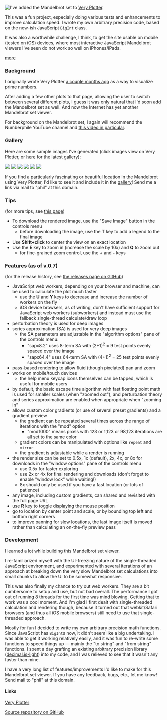 
<!-- Copyright 2021 Phil Thompson. All Rights Reserved.  As noted in the License section of this repository's readme.md file, this file and its corresponding public HTML file, and all other articles, article files, and images, are distributed under traditional copyright.  The repository source code and other files are distributed under the MIT license. -->

[//]: # (gen-title: The Mandelbrot set on Very Plotter)

[//]: # (gen-title-url: The-Mandelbrot-set-on-Very-Plotter)

[//]: # (gen-keywords: math, charts, graphs, interactive, mandelbrot, set, javascript, canvas, development, programming, ios)

[//]: # (gen-description: Programming a visualizer for the Mandelbrot set)

[//]: # (gen-meta-end)

<a href="${THIS_ARTICLE}"><img style="float: left" class="width-resp-50-100" src="${SITE_ROOT_REL}/img/20211218.jpg"/></a>I've added the Mandelbrot set to <a target="_blank" href="${SITE_ROOT_REL}/very-plotter/">Very Plotter</a>.

This was a fun project, especially doing various tests and enhancements to improve calculation speed.  I wrote my own arbitrary precision code, based on the new-ish JavaScript `BigInt` class.

It was also a worthwhile challenge, I think, to get the site usable on mobile (tested on iOS) devices, where most interactive JavaScript Mandelbrot viewers I've seen do not work so well on iPhones/iPads.

[more](more://)

### Background

I originally wrote Very Plotter <a href="${SITE_ROOT_REL}/2021/Very-Plotter.html">a couple months ago</a> as a way to visualize prime numbers.

After adding a few other plots to that page, allowing the user to switch between several different plots, I guess it was only natural that I'd soon add the Mandelbrot set as well.  And now the Internet has yet another Mandelbrot set viewer.

For background on the Mandelbrot set, I again will recommend the Numberphile YouTube channel and <a target="_blank" href="https://www.youtube.com/watch?v=FFftmWSzgmk">this video in particular</a>.

### Gallery

Here are some sample images I've generated (click images view on Very Plotter, or <a href="${SITE_ROOT_REL}/mandelbrot-gallery/">here</a> for the latest gallery):

<a target="_blank" href="${SITE_ROOT_REL}/very-plotter/?plot=Mandelbrot-set&v=4&lineWidth=1&n=45740&mag=1.8e8&centerX=-5.267001197506112e-1&centerY=6.195124832685904e-1&gradient=Bbgoyw-repeat12-shift2&bgColor=b"><img class="width-resp-50-100" src="${SITE_ROOT_REL}/img/20211218-gallery-01.jpg"/></a>
<a target="_blank" href="${SITE_ROOT_REL}/very-plotter/?plot=Mandelbrot-set&v=4&lineWidth=1&n=440&mag=1.5e7&centerX=-1.595765223376485341e0&centerY=4.326819366891362718e-3&gradient=Bpow-repeat2&bgColor=b"><img class="width-resp-50-100" src="${SITE_ROOT_REL}/img/20211218-gallery-02.jpg"/></a>
<a target="_blank" href="${SITE_ROOT_REL}/very-plotter/?plot=Mandelbrot-set&v=4&lineWidth=1&n=12100&mag=2.0e8&centerX=-6.509432211662985449e-1&centerY=4.7927750710181554253e-1&gradient=rbBwo-B%7E40.40.40-repeat8&bgColor=b"><img class="width-resp-50-100" src="${SITE_ROOT_REL}/img/20211218-gallery-03.jpg"/></a>
<a target="_blank" href="${SITE_ROOT_REL}/very-plotter/?plot=Mandelbrot-set&v=4&lineWidth=1&n=12000&mag=8.2e11&centerX=-1.269262552901106e0&centerY=1.8028851740715046e-1&gradient=woBpy-B%7E40.40.40-repeat10&bgColor=b"><img class="width-resp-50-100" src="${SITE_ROOT_REL}/img/20211218-gallery-04.jpg"/></a>
<a target="_blank" href="${SITE_ROOT_REL}/very-plotter/?plot=Mandelbrot-set&v=4&lineWidth=1&n=20000&mag=6.0e10&centerX=-7.43643887037151e-1&centerY=1.3182590420533e-1&gradient=ywbo-repeat6&bgColor=b"><img class="width-resp-50-100" src="${SITE_ROOT_REL}/img/20211218-gallery-05.jpg"/></a>
<a target="_blank" href="${SITE_ROOT_REL}/very-plotter/?plot=Mandelbrot-set&v=4&lineWidth=1&n=950000&mag=4.3e10&centerX=-7.219634036398249158e-1&centerY=2.3778190923517817133e-1&gradient=rbwo-repeat12-shift1&bgColor=b"><img class="width-resp-50-100" src="${SITE_ROOT_REL}/img/20211218-gallery-06.jpg"/></a>

If you find a particularly fascinating or beautiful location in the Mandelbrot using Very Plotter, I'd like to see it and include it in the <a href="${SITE_ROOT_REL}/mandelbrot-gallery/">gallery</a>!  Send me a link via mail to "phil" at this domain.

### Tips

(for more tips, see <a href="${SITE_ROOT_REL}/very-plotter-tips.html">this page</a>)

* To download the rendered image, use the "Save Image" button in the controls menu
  * before downloading the image, use the **T** key to add a legend to the final image
* Use **Shift+click** to center the view on an exact location
* Use the **E** key to zoom in (increase the scale by 10x) and **Q** to zoom out
  * for fine-grained zoom control, use the **+** and **-** keys

### Features (as of v.0.7)

(for the release history, see <a target="_blank" href="https://github.com/philthompson/visualize-primes/releases">the releases page on GitHub</a>)

* JavaScript web workers, depending on your browser and machine, can be used to calculate the plot much faster
  * use the **U** and **Y** keys to decrease and increase the number of workers on the fly
  * iOS device browsers, as of writing, don't have sufficient support for JavaScript web workers (subworkers) and instead must use the fallback single-thread calculate/draw loop
* perturbation theory is used for deep images
* series approximation (SA) is used for very deep images
  * the SA parameters are adjustable in the "algorithm options" pane of the controls menu:
    * "sapx8.2" uses 8-term SA with (2+1)<sup>2</sup> = 9 test points evenly spaced over the image
    * "sapx64.4" uses 64-term SA with (4+1)<sup>2</sup> = 25 test points evenly spaced over the image
* pass-based rendering to allow fluid (though pixelated) pan and zoom
* works on mobile/touch devices
  * the help menu keycap icons themselves can be tapped, which is useful for mobile users 
* by default, the basic escape time algorithm with fast floating point math is used for smaller scales (when "zoomed out"), and perturbation theory and series approximation are enabled when appropriate when "zooming in"
* allows custom color gradients (or use of several preset gradients) and a gradient preview
  * the gradient can be repeated several times across the range of iterations with the "mod" option
    * "mod1000" means pixels with 123 or 1,123 or 98,123 iterations are all set to the same color
  * gradient colors can be manipulated with options like `repeat` and `mirror`
  * the gradient is adjustable while a render is running
* the render size can be set to 0.5x, 1x (default), 2x, 4x, or 8x for downloads in the "window options" pane of the controls menu
  * use 0.5x for faster exploring
  * use 2x or 4x for final rendering and downloads (don't forget to enable "window lock" while waiting!)
  * 8x should only be used if you have a fast location (or lots of patience)
* any image, including custom gradients, can shared and revisited with the full page URL
* use **R** key to toggle displaying the mouse position
* go to location by center point and scale, or by bounding top left and bottom right corners
* to improve panning for slow locations, the last image itself is moved rather than calculating an on-the-fly preview pass

### Development

I learned a lot while building this Mandelbrot set viewer.

I re-familiarized myself with the UI-freezing nature of the single-threaded JavaScript environment, and experimented with several iterations of an approach at breaking down the very slow Mandelbrot set calculations into small chunks to allow the UI to be somewhat responsive.

This was also finally my chance to try out web workers.  They are a bit cumbersome to setup and use, but not bad overall.  The performance I got out of running 8 threads for the first time was mind blowing.  Getting that to work was a cool moment.  And I'm glad I first dealt with single-threaded calculation and rendering though, because it turned out that webkit/Safari browsers (and thus all iOS mobile browsers) still need to use that single-threaded approach.

Mostly for fun I decided to write my own arbitrary precision math functions.  Since JavaScript has `BigInt`s now, it didn't seem like a big undertaking.  I was able to get it working relatively easily, and it was fun to re-write some functions to speed things up &mdash; mainly the "to string" and "from string" functions.  I spent a day grafting an existing arbitrary precision library (<a href="https://github.com/MikeMcl/decimal.js-light/">decimal.js-light</a>) into my code, and I was relieved to see that it wasn't any faster than mine.

I have a very long list of features/improvements I'd like to make for this Mandelbrot set viewer.  If you have any feedback, bugs, etc., let me know!  Send mail to "phil" at this domain.

#### Links

<a target="_blank" href="${SITE_ROOT_REL}/very-plotter/">Very Plotter</a>

<a target="_blank" href="https://github.com/philthompson/visualize-primes">Source repository on GitHub</a>
